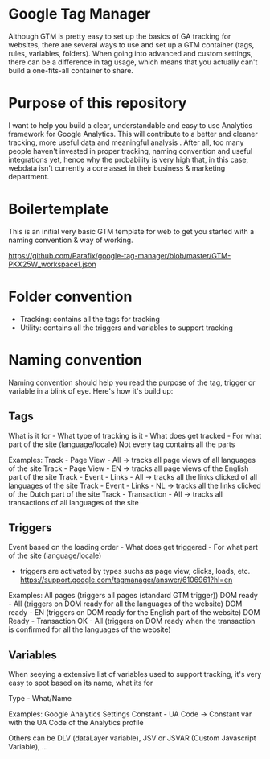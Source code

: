 # Google Tag Manager
Although GTM is pretty easy to set up the basics of GA tracking for websites, there are several ways to use and set up a GTM container (tags, rules, variables, folders). When going into advanced and custom settings, there can be a difference in tag usage, which means that you actually can't build a one-fits-all container to share.

# Purpose of this repository
I want to help you build a clear, understandable and easy to use Analytics framework for Google Analytics. This will contribute to a better and cleaner tracking, more useful data and meaningful analysis . After all, too many people haven't invested in proper tracking, naming convention and useful integrations yet, hence why the probability is very high that, in this case, webdata isn't currently a core asset in their business & marketing department.

# Boilertemplate
This is an initial very basic GTM template for web
to get you started with a naming convention & way of working.

https://github.com/Parafix/google-tag-manager/blob/master/GTM-PKX25W_workspace1.json

# Folder convention
- Tracking: contains all the tags for tracking
- Utility: contains all the triggers and variables to support tracking

# Naming convention
Naming convention should help you read the purpose of the tag, trigger or variable in a blink of eye.
Here's how it's build up:

## Tags
What is it for - What type of tracking is it - What does get tracked - For what part of the site (language/locale)
Not every tag contains all the parts

Examples:
Track - Page View - All 
-> tracks all page views of all languages of the site
Track - Page View - EN 
-> tracks all page views of the English part of the site
Track - Event - Links - All 
-> tracks all the links clicked of all languages of the site
Track - Event - Links - NL 
-> tracks all the links clicked of the Dutch part of the site
Track - Transaction - All 
-> tracks all transactions of all languages of the site

## Triggers
Event based on the loading order - What does get triggered - For what part of the site (language/locale)
* triggers are activated by types suchs as page view, clicks, loads, etc.
https://support.google.com/tagmanager/answer/6106961?hl=en

Examples:
All pages 
(triggers all pages (standard GTM trigger))
DOM ready - All 
(triggers on DOM ready for all the languages of the website)
DOM ready - EN 
(triggers on DOM ready for the English part of the website)
DOM Ready - Transaction OK - All 
(triggers on DOM ready when the transaction is confirmed for all the languages of the website)

## Variables
When seeying a extensive list of variables used to support tracking,
it's very easy to spot based on its name, what its for

Type - What/Name

Examples:
Google Analytics Settings 
Constant - UA Code 
-> Constant var with the UA Code of the Analytics profile

Others can be DLV (dataLayer variable), JSV or JSVAR (Custom Javascript Variable), ...
